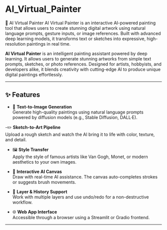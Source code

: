 # AI_Virtual_Painter
 🎨 AI Virtual Painter AI Virtual Painter is an interactive AI-powered painting tool that allows users to create stunning digital artwork using natural language prompts, gesture inputs, or image references. Built with advanced deep learning models, it transforms text or sketches into expressive, high-resolution paintings in real time.


**AI Virtual Painter** is an intelligent painting assistant powered by deep learning. It allows users to generate stunning artworks from simple text prompts, sketches, or photo references. Designed for artists, hobbyists, and developers alike, it blends creativity with cutting-edge AI to produce unique digital paintings effortlessly.



---

## ✨ Features

- 🎨 **Text-to-Image Generation**  
  Generate high-quality paintings using natural language prompts powered by diffusion models (e.g., Stable Diffusion, DALL·E).

-✏️ **Sketch-to-Art Pipeline**  
  Upload a rough sketch and watch the AI bring it to life with color, texture, and detail.

- 🖼️ **Style Transfer**  
  Apply the style of famous artists like Van Gogh, Monet, or modern aesthetics to your own images.

- 🧠 **Interactive AI Canvas**  
  Draw with real-time AI assistance. The canvas auto-completes strokes or suggests brush movements.

- 💾 **Layer & History Support**  
  Work with multiple layers and use undo/redo for a non-destructive workflow.

- 🌐 **Web App Interface**  
  Accessible through a browser using a Streamlit or Gradio frontend.

---
